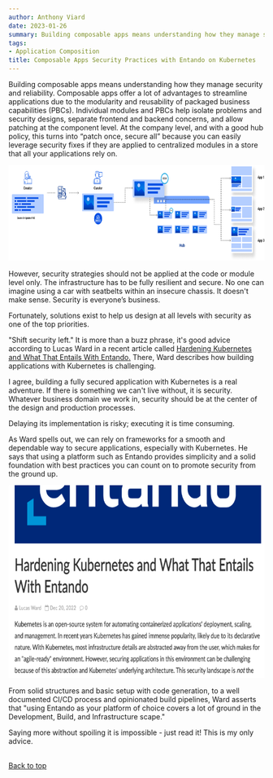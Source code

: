 ```yaml
---
author: Anthony Viard
date: 2023-01-26
summary: Building composable apps means understanding how they manage security and reliability. Composable apps offer a lot of advantages to streamline applications due to the modularity and reusability of packaged business capabilities.
tags:
- Application Composition
title: Composable Apps Security Practices with Entando on Kubernetes
---
```


Building composable apps means understanding how they manage security and reliability. Composable apps offer a lot of advantages to streamline applications due to the modularity and reusability of packaged business capabilities (PBCs). Individual modules and PBCs help isolate problems and security designs, separate frontend and backend concerns, and allow patching at the component level. At the company level, and with a good hub policy, this turns into “patch once, secure all” because you can easily leverage security fixes if they are applied to centralized modules in a store that all your applications rely on.

<img src="./images/2023-01-26-process.png" width="720" height="188.1">

However, security strategies should not be applied at the code or module level only. The infrastructure has to be fully resilient and secure. No one can imagine using a car with seatbelts within an insecure chassis. It doesn't make sense. Security is everyone’s business.

Fortunately, solutions exist to help us design at all levels with security as one of the top priorities.

"Shift security left." It is more than a buzz phrase, it's good advice according to Lucas Ward in a recent article called [Hardening Kubernetes and What That Entails With Entando](https://blog.ippon.tech/hardening-kubernetes-and-what-that-entails-with-entando/)<span style="text-decoration:underline;">.</span> There, Ward describes how building applications with Kubernetes is challenging.

I agree, building a fully secured application with Kubernetes is a real adventure. If there is something we can't live without, it is security. Whatever business domain we work in, security should be at the center of the design and production processes.

Delaying its implementation is risky; executing it is time consuming.

As Ward spells out, we can rely on frameworks for a smooth and dependable way to secure applications, especially with Kubernetes. He says that using a platform such as Entando provides simplicity and a solid foundation with best practices you can count on to promote security from the ground up.


<img src="./images/2023-01-26.png" width="720" height="378">


From solid structures and basic setup with code generation, to a well documented CI/CD process and opinionated build pipelines, Ward asserts that "using Entando as your platform of choice covers a lot of ground in the Development, Build, and Infrastructure scape."

Saying more without spoiling it is impossible - just read it! This is my only advice.

</span><br><a href="#">Back to top</a></span></p>